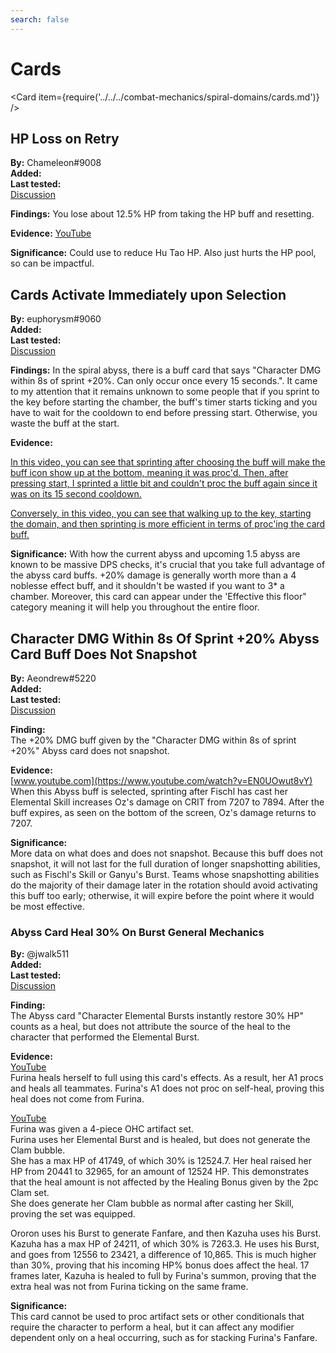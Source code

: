 ```yaml
---
search: false
---
```


# Cards

<Card item={require('../../../combat-mechanics/spiral-domains/cards.md')} />

## HP Loss on Retry

**By:** Chameleon\#9008  
**Added:** <Version date="2021-04-19" />  
**Last tested:** <VersionHl date="2021-04-19" />  
[Discussion](https://tickets.deeznuts.moe/ticket-archive/attachments_825561938322522213_834316844331565066_transcript-card-hp-loss-bug.html)

**Findings:** You lose about 12.5% HP from taking the HP buff and resetting.

**Evidence:** [YouTube](https://youtu.be/iIL7Uk2qpC0)

**Significance:** Could use to reduce Hu Tao HP. Also just hurts the HP pool, so can be impactful.

## Cards Activate Immediately upon Selection

**By:** euphorysm\#9060  
**Added:** <Version date="2021-04-19" />  
**Last tested:** <VersionHl date="2021-04-19" />  
[Discussion](https://tickets.deeznuts.moe/ticket-archive/attachments_832473046564470864_834316922531086366_transcript-abyss-sprint-card-mechanics.html)

**Findings:** In the spiral abyss, there is a buff card that says "Character DMG within 8s of sprint +20%. Can only occur once every 15 seconds.". It came to my attention that it remains unknown to some people that if you sprint to the key before starting the chamber, the buff's timer starts ticking and you have to wait for the cooldown to end before pressing start. Otherwise, you waste the buff at the start.

**Evidence:**

[In this video, you can see that sprinting after choosing the buff will make the buff icon show up at the bottom, meaning it was proc'd. Then, after pressing start, I sprinted a little bit and couldn't proc the buff again since it was on its 15 second cooldown.](https://youtu.be/nx-ocKy_50I)

[Conversely, in this video, you can see that walking up to the key, starting the domain, and then sprinting is more efficient in terms of proc'ing the card buff.](https://youtu.be/_vbTUm1xvKs)

**Significance:** With how the current abyss and upcoming 1.5 abyss are known to be massive DPS checks, it's crucial that you take full advantage of the abyss card buffs. +20% damage is generally worth more than a 4 noblesse effect buff, and it shouldn't be wasted if you want to 3\* a chamber. Moreover, this card can appear under the 'Effective this floor" category meaning it will help you throughout the entire floor.

## Character DMG Within 8s Of Sprint +20% Abyss Card Buff Does Not Snapshot

**By:** Aeondrew\#5220  
**Added:** <Version date="2023-05-07" />  
**Last tested:** <VersionHl date="2023-04-27" />  
[Discussion](https://tickets.deeznuts.moe/transcripts/character-dmg-within-8s-of-sprint-20-abyss-card-buff-does-not-snapshot)

**Finding:**  
The +20% DMG buff given by the "Character DMG within 8s of sprint +20%" Abyss card does not snapshot.  
  
**Evidence:**  
[www.youtube.com](https://www.youtube.com/watch?v=EN0UOwut8vY)  
When this Abyss buff is selected, sprinting after Fischl has cast her Elemental Skill increases Oz's damage on CRIT from 7207 to 7894. After the buff expires, as seen on the bottom of the screen, Oz's damage returns to 7207.  
  
**Significance:**  
More data on what does and does not snapshot. Because this buff does not snapshot, it will not last for the full duration of longer snapshotting abilities, such as Fischl's Skill or Ganyu's Burst. Teams whose snapshotting abilities do the majority of their damage later in the rotation should avoid activating this buff too early; otherwise, it will expire before the point where it would be most effective.  

### Abyss Card Heal 30% On Burst General Mechanics

**By:** @jwalk511  
**Added:** <Version date="2025-06-07" />  
**Last tested:** <VersionHl date="2025-03-23" />  
[Discussion](https://tickets.deeznuts.moe/transcripts/abyss-card-heal-30-on-burst-general-mechanics)

**Finding:**  
The Abyss card "Character Elemental Bursts instantly restore 30% HP" counts as a heal, but does not attribute the source of the heal to the character that performed the Elemental Burst.  
  
**Evidence:**  
[YouTube](https://youtu.be/xnjDThtU-qg)  
Furina heals herself to full using this card's effects. As a result, her A1 procs and heals all teammates. Furina's A1 does not proc on self-heal, proving this heal does not come from Furina.  
  
[YouTube](https://youtu.be/300WLCATpBk)  
Furina was given a 4-piece OHC artifact set.  
Furina uses her Elemental Burst and is healed, but does not generate the Clam bubble.  
She has a max HP of 41749, of which 30% is 12524.7. Her heal raised her HP from 20441 to 32965, for an amount of 12524 HP. This demonstrates that the heal amount is not affected by the Healing Bonus given by the 2pc Clam set.  
She does generate her Clam bubble as normal after casting her Skill, proving the set was equipped.  
  
Ororon uses his Burst to generate Fanfare, and then Kazuha uses his Burst. Kazuha has a max HP of 24211, of which 30% is 7263.3. He uses his Burst, and goes from 12556 to 23421, a difference of 10,865. This is much higher than 30%, proving that his incoming HP% bonus does affect the heal. 17 frames later, Kazuha is healed to full by Furina's summon, proving that the extra heal was not from Furina ticking on the same frame.  
  
**Significance:**  
This card cannot be used to proc artifact sets or other conditionals that require the character to perform a heal, but it can affect any modifier dependent only on a heal occurring, such as for stacking Furina's Fanfare.
